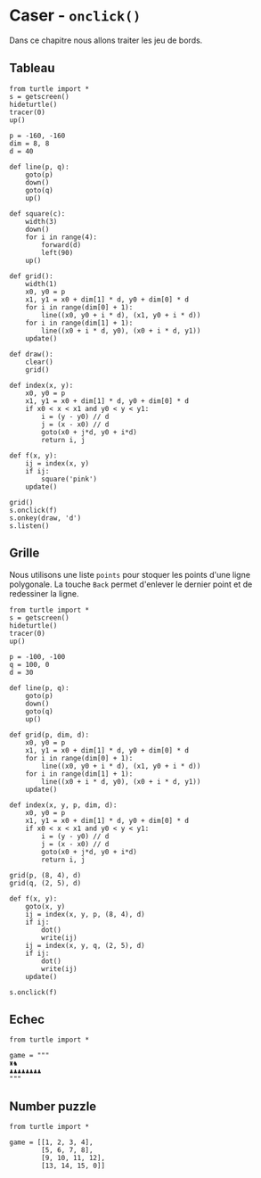 
# Caser - `onclick()`

Dans ce chapitre nous allons traiter les jeu de bords. 

## Tableau

```{codeplay}
from turtle import *
s = getscreen()
hideturtle()
tracer(0)
up()

p = -160, -160
dim = 8, 8
d = 40

def line(p, q):
    goto(p)
    down()
    goto(q)
    up()
    
def square(c):
    width(3)
    down()
    for i in range(4):
        forward(d)
        left(90)
    up()

def grid():
    width(1)
    x0, y0 = p
    x1, y1 = x0 + dim[1] * d, y0 + dim[0] * d
    for i in range(dim[0] + 1):
        line((x0, y0 + i * d), (x1, y0 + i * d))
    for i in range(dim[1] + 1):
        line((x0 + i * d, y0), (x0 + i * d, y1))
    update()
    
def draw():
    clear()
    grid()
    
def index(x, y):
    x0, y0 = p
    x1, y1 = x0 + dim[1] * d, y0 + dim[0] * d
    if x0 < x < x1 and y0 < y < y1:
        i = (y - y0) // d
        j = (x - x0) // d
        goto(x0 + j*d, y0 + i*d)
        return i, j

def f(x, y):
    ij = index(x, y)
    if ij:
        square('pink')
    update()

grid()
s.onclick(f)
s.onkey(draw, 'd')
s.listen()
```


## Grille

Nous utilisons une liste `points` pour stoquer les points d'une ligne polygonale.
La touche `Back` permet d'enlever le dernier point et de redessiner la ligne.

```{codeplay}
from turtle import *
s = getscreen()
hideturtle()
tracer(0)
up()

p = -100, -100
q = 100, 0
d = 30

def line(p, q):
    goto(p)
    down()
    goto(q)
    up()

def grid(p, dim, d):
    x0, y0 = p
    x1, y1 = x0 + dim[1] * d, y0 + dim[0] * d
    for i in range(dim[0] + 1):
        line((x0, y0 + i * d), (x1, y0 + i * d))
    for i in range(dim[1] + 1):
        line((x0 + i * d, y0), (x0 + i * d, y1))
    update()

def index(x, y, p, dim, d):
    x0, y0 = p
    x1, y1 = x0 + dim[1] * d, y0 + dim[0] * d
    if x0 < x < x1 and y0 < y < y1:
        i = (y - y0) // d
        j = (x - x0) // d
        goto(x0 + j*d, y0 + i*d)
        return i, j

grid(p, (8, 4), d)
grid(q, (2, 5), d)

def f(x, y):
    goto(x, y)
    ij = index(x, y, p, (8, 4), d)
    if ij:
        dot()
        write(ij)
    ij = index(x, y, q, (2, 5), d)
    if ij:
        dot()
        write(ij)
    update()

s.onclick(f)
```

## Echec

```{codeplay}
from turtle import *

game = """
♜♞
♟♟♟♟♟♟♟♟
"""

```

## Number puzzle

```{codeplay}
from turtle import *

game = [[1, 2, 3, 4],
        [5, 6, 7, 8],
        [9, 10, 11, 12],
        [13, 14, 15, 0]]
```